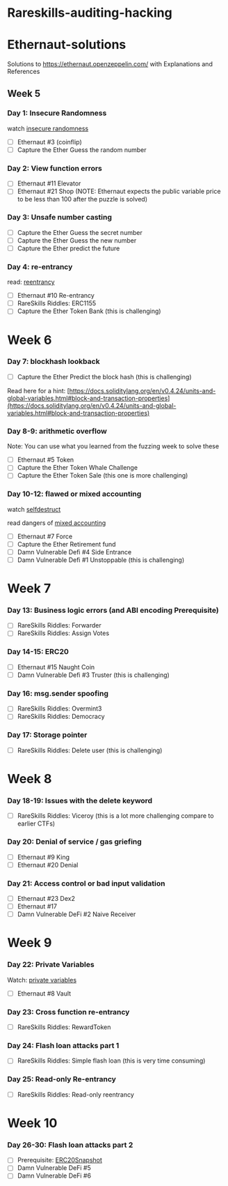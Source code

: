 # Rareskills-auditing-hacking

# Ethernaut-solutions
Solutions to https://ethernaut.openzeppelin.com/ with Explanations and References

## Week 5

### Day 1: Insecure Randomness

watch [insecure randomness](https://www.youtube.com/watch?v=8FF3IBTMeK0)

- [ ]  Ethernaut #3 (coinflip)
- [ ]  Capture the Ether Guess the random number

### Day 2: View function errors

- [ ]  Ethernaut #11 Elevator
- [ ]  Ethernaut #21 Shop (NOTE: Ethernaut expects the public variable price to be less than 100 after the puzzle is solved)

### Day 3: Unsafe number casting

- [ ]  Capture the Ether Guess the secret number
- [ ]  Capture the Ether Guess the new number
- [ ]  Capture the Ether predict the future

### Day 4: re-entrancy

read: [reentrancy](https://www.rareskills.io/post/where-to-find-solidity-reentrancy-attacks)

- [ ]  Ethernaut #10 Re-entrancy
- [ ]  RareSkills Riddles: ERC1155
- [ ]  Capture the Ether Token Bank (this is challenging)

# Week 6

### Day 7: blockhash lookback

- [ ]  Capture the Ether Predict the block hash (this is challenging)

Read here for a hint: [https://docs.soliditylang.org/en/v0.4.24/units-and-global-variables.html#block-and-transaction-properties](https://docs.soliditylang.org/en/v0.4.24/units-and-global-variables.html#block-and-transaction-properties)

### Day 8-9: arithmetic overflow

Note: You can use what you learned from the fuzzing week to solve these

- [ ]  Ethernaut #5 Token
- [ ]  Capture the Ether Token Whale Challenge
- [ ]  Capture the Ether Token Sale (this one is more challenging)

### Day 10-12: flawed or mixed accounting

watch [selfdestruct](https://www.youtube.com/watch?v=cODYglsn3bs)

read dangers of [mixed accounting](https://twitter.com/RareSkills_io/status/1640353213626073088)

- [ ]  Ethernaut #7 Force
- [ ]  Capture the Ether Retirement fund
- [ ]  Damn Vulnerable Defi #4 Side Entrance
- [ ]  Damn Vulnerable Defi #1 Unstoppable (this is challenging)

# Week 7

### Day 13: Business logic errors (and ABI encoding Prerequisite)

- [ ]  RareSkills Riddles: Forwarder
- [ ]  RareSkills Riddles: Assign Votes

### Day 14-15: ERC20

- [ ]  Ethernaut #15 Naught Coin
- [ ]  Damn Vulnerable Defi #3 Truster (this is challenging)

### Day 16: msg.sender spoofing

- [ ]  RareSkills Riddles: Overmint3
- [ ]  RareSkills Riddles: Democracy

### Day 17: Storage pointer

- [ ]  RareSkills Riddles: Delete user (this is challenging)


# Week 8

### Day 18-19: Issues with the delete keyword

- [ ]  RareSkills Riddles: Viceroy (this is a lot more challenging compare to earlier CTFs)

### Day 20: Denial of service / gas griefing

- [ ]  Ethernaut #9 King
- [ ]  Ethernaut #20 Denial

### Day 21: Access control or bad input validation

- [ ]  Ethernaut #23 Dex2
- [ ]  Ethernaut #17
- [ ]  Damn Vulnerable DeFi #2 Naive Receiver

# Week 9

### Day 22: Private Variables

Watch: [private variables](https://www.youtube.com/watch?v=Gg6nt3YW74o)

- [ ]  Ethernaut #8 Vault

### Day 23: Cross function re-entrancy

- [ ]  RareSkills Riddles: RewardToken

### Day 24: Flash loan attacks part 1

- [ ]  RareSkills Riddles: Simple flash loan (this is very time consuming)

### Day 25: Read-only Re-entrancy

- [ ]  RareSkills Riddles: Read-only reentrancy

# Week 10

### Day 26-30: Flash loan attacks part 2

- [ ]  Prerequisite: [ERC20Snapshot](https://www.rareskills.io/post/erc20-snapshot)
- [ ]  Damn Vulnerable DeFi #5
- [ ]  Damn Vulnerable DeFi #6

